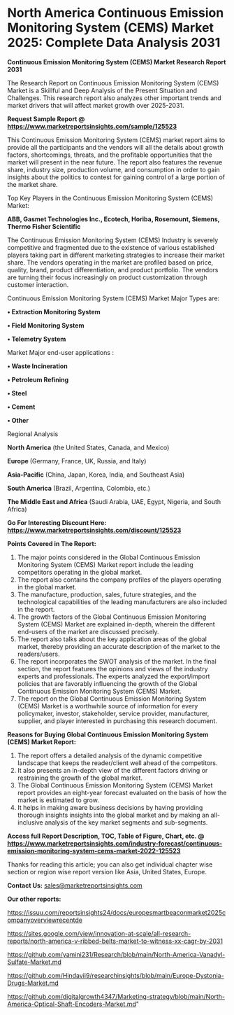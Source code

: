 # North America Continuous Emission Monitoring System (CEMS) Market 2025: Complete Data Analysis 2031

<strong>Continuous Emission Monitoring System (CEMS) Market Research Report 2031</strong>

The Research Report on Continuous Emission Monitoring System (CEMS) Market is a Skillful and Deep Analysis of the Present Situation and Challenges. This research report also analyzes other important trends and market drivers that will affect market growth over 2025-2031.

<strong>Request Sample Report @ <a href=https://www.marketreportsinsights.com/sample/125523>https://www.marketreportsinsights.com/sample/125523</a></strong>

This Continuous Emission Monitoring System (CEMS) market report aims to provide all the participants and the vendors will all the details about growth factors, shortcomings, threats, and the profitable opportunities that the market will present in the near future. The report also features the revenue share, industry size, production volume, and consumption in order to gain insights about the politics to contest for gaining control of a large portion of the market share.

Top Key Players in the Continuous Emission Monitoring System (CEMS) Market:

<strong>ABB, Gasmet Technologies Inc., Ecotech, Horiba, Rosemount, Siemens, Thermo Fisher Scientific</strong>

The Continuous Emission Monitoring System (CEMS) Industry is severely competitive and fragmented due to the existence of various established players taking part in different marketing strategies to increase their market share. The vendors operating in the market are profiled based on price, quality, brand, product differentiation, and product portfolio. The vendors are turning their focus increasingly on product customization through customer interaction.

Continuous Emission Monitoring System (CEMS) Market Major Types are:

<strong>• Extraction Monitoring System

• Field Monitoring System

• Telemetry System</strong>

Market Major end-user applications :

<strong>• Waste Incineration

• Petroleum Refining

• Steel

• Cement

• Other</strong>

Regional Analysis

</u><strong><b>North America</b></strong> (the United States, Canada, and Mexico)

<strong><b>Europe </b></strong>(Germany, France, UK, Russia, and Italy)

<strong><b>Asia-Pacific</b></strong> (China, Japan, Korea, India, and Southeast Asia)

<strong><b>South America</b></strong> (Brazil, Argentina, Colombia, etc.)

<strong><b>The Middle East and Africa</b></strong> (Saudi Arabia, UAE, Egypt, Nigeria, and South Africa)

<strong>Go For Interesting Discount Here: <a href=https://www.marketreportsinsights.com/discount/125523>https://www.marketreportsinsights.com/discount/125523</a></strong>

<strong>Points Covered in The Report:</strong>
<ol>
  <li>The major points considered in the Global Continuous Emission Monitoring System (CEMS) Market report include the leading competitors operating in the global market.</li>
  <li>The report also contains the company profiles of the players operating in the global market.</li>
  <li>The manufacture, production, sales, future strategies, and the technological capabilities of the leading manufacturers are also included in the report.</li>
  <li>The growth factors of the Global Continuous Emission Monitoring System (CEMS) Market are explained in-depth, wherein the different end-users of the market are discussed precisely.</li>
  <li>The report also talks about the key application areas of the global market, thereby providing an accurate description of the market to the readers/users.</li>
  <li>The report incorporates the SWOT analysis of the market. In the final section, the report features the opinions and views of the industry experts and professionals. The experts analyzed the export/import policies that are favorably influencing the growth of the Global Continuous Emission Monitoring System (CEMS) Market.</li>
  <li>The report on the Global Continuous Emission Monitoring System (CEMS) Market is a worthwhile source of information for every policymaker, investor, stakeholder, service provider, manufacturer, supplier, and player interested in purchasing this research document.</li>
</ol>
<strong>Reasons for Buying Global Continuous Emission Monitoring System (CEMS) Market Report:</strong>

<ol>
  <li>The report offers a detailed analysis of the dynamic competitive landscape that keeps the reader/client well ahead of the competitors.</li>
  <li>It also presents an in-depth view of the different factors driving or restraining the growth of the global market.</li>
  <li>The Global Continuous Emission Monitoring System (CEMS) Market report provides an eight-year forecast evaluated on the basis of how the market is estimated to grow.</li>
  <li>It helps in making aware business decisions by having providing thorough insights insights into the global market and by making an all-inclusive analysis of the key market segments and sub-segments.</li>
</ol>
<strong>Access full Report Description, TOC, Table of Figure, Chart, etc. @ <a href=https://www.marketreportsinsights.com/industry-forecast/continuous-emission-monitoring-system-cems-market-2022-125523>https://www.marketreportsinsights.com/industry-forecast/continuous-emission-monitoring-system-cems-market-2022-125523</a></strong>


Thanks for reading this article; you can also get individual chapter wise section or region wise report version like Asia, United States, Europe.

<strong>Contact Us:</strong>
sales@marketreportsinsights.com

<strong>Our other reports:</strong>

<a href=https://issuu.com/reportsinsights24/docs/europesmartbeaconmarket2025companyoverviewrecentde>https://issuu.com/reportsinsights24/docs/europesmartbeaconmarket2025companyoverviewrecentde</a>

<a href=https://sites.google.com/view/innovation-at-scale/all-research-reports/north-america-v-ribbed-belts-market-to-witness-xx-cagr-by-2031>https://sites.google.com/view/innovation-at-scale/all-research-reports/north-america-v-ribbed-belts-market-to-witness-xx-cagr-by-2031</a>

<a href=https://github.com/yamini231/Research/blob/main/North-America-Vanadyl-Sulfate-Market.md>https://github.com/yamini231/Research/blob/main/North-America-Vanadyl-Sulfate-Market.md</a>

<a href=https://github.com/Hindavii9/researchinsights/blob/main/Europe-Dystonia-Drugs-Market.md>https://github.com/Hindavii9/researchinsights/blob/main/Europe-Dystonia-Drugs-Market.md</a>

<a href=https://github.com/digitalgrowth4347/Marketing-strategy/blob/main/North-America-Optical-Shaft-Encoders-Market.md>https://github.com/digitalgrowth4347/Marketing-strategy/blob/main/North-America-Optical-Shaft-Encoders-Market.md</a>"
